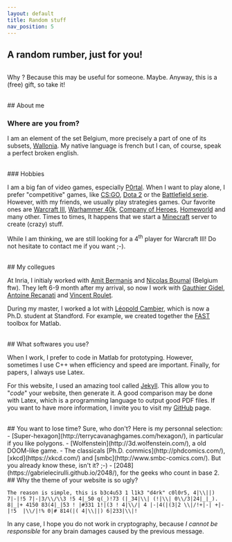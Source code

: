 ```yaml
---
layout: default
title: Random stuff
nav_position: 5
---
```


## A random rumber, just for you!
<pre><code><script>
document.write(">> ")
document.write(Math.random().toFixed(2)*100)
</script></code></pre>
Why ? Because this may be useful for someone. Maybe. Anyway, this is a (free) gift, so take it!

<br>
## About me

### Where are you from?
I am an element of the set Belgium, more precisely a part of one of its subsets, [Wallonia](https://en.wikipedia.org/wiki/Wallonia). My native language is french but I can, of course, speak a perfect broken english.

<br>
### Hobbies

I am a big fan of video games, especially [P0rtal](https://en.wikipedia.org/wiki/Portal_(video_game)). When I want to play alone, I prefer "competitive" games, like [CS:GO](https://en.wikipedia.org/wiki/Counter-Strike:_Global_Offensive), [Dota 2](https://en.wikipedia.org/wiki/Dota_2) or the [Battlefield serie](https://en.wikipedia.org/wiki/Battlefield_(video_game_series)).  
However, with my friends, we usually play strategies games. Our favorite ones are [Warcraft III](https://en.wikipedia.org/wiki/Warcraft_III:_Reign_of_Chaos), [Warhammer 40k](https://en.wikipedia.org/wiki/List_of_Games_Workshop_video_games#Warhammer_40.2C000), [Company of Heroes](https://en.wikipedia.org/wiki/Company_of_Heroes), [Homeworld](https://en.wikipedia.org/wiki/Homeworld) and many other. Times to times, It happens that we start a [Minecraft](https://en.wikipedia.org/wiki/Minecraft) server to create (crazy) stuff.  

While I am thinking, we are still looking for a 4<sup>th</sup> player for Warcraft III! Do not hesitate to contact me if you want ;-).

<br>
## My collegues

At Inria, I initialy worked with [Amit Bermanis](https://sites.google.com/site/amitbermanis/) and [Nicolas Boumal](https://web.math.princeton.edu/~nboumal/#about) (Belgium ftw). They left 6-9 month after my arrival, so now I work with [Gauthier Gidel](http://www.di.ens.fr/~gidel/#/), [Antoine Recanati](https://www.di.ens.fr/AntoineRecanati.html.fr) and [Vincent Roulet](http://www.di.ens.fr/~roulet/).  

During my master, I worked a lot with [Léopold Cambier](https://people.stanford.edu/lcambier/), which is now a Ph.D. student at Standford. For example, we 
created together the [FAST](https://web.stanford.edu/~lcambier/fast/) toolbox for Matlab.


<br>
## What softwares you use?

When I work, I prefer to code in Matlab for prototyping. However, sometimes I use C++ when efficiency and speed are important. Finally, for papers, I always use Latex.

For this website, I used an amazing tool called [Jekyll](https://jekyllrb.com/). This allow you to "*code*" your website, then generate it. A good comparison may be done with Latex, which is a programming language to output good PDF files. If you want to have more information, I invite you to visit my [GitHub](https://github.com/windows7lover/homepage) page.


<br>
## You want to lose time?
Sure, who don't? Here is my personnal selection:
- [Super-hexagon](http://terrycavanaghgames.com/hexagon/), in particular if you like polygons.
- [Wolfenstein](http://3d.wolfenstein.com/), a old DOOM-like game.
- The classicals [Ph.D. commics](http://phdcomics.com/), [xkcd](https://xkcd.com/) and [smbc](http://www.smbc-comics.com/). But you already know these, isn't it? ;-)
- [2048](https://gabrielecirulli.github.io/2048/), for the geeks who count in base 2.



<br>
## Why the theme of your website is so ugly?

```
The reason is simple, this is b3c4u53 1 l1k3 "d4rk" c0l0r5, 4|\\||) 7|-|!5 7|-|3/\\/\\3 !5 4|_50 q(_)!73 (|_34|\\| (!|\\| 0\\/3|24|_|_). 8|_|+ 4150 83(4|_|53 ! |#331 1!|(3 ! 4|\\/| 4 |-|4(|(3|2 \\|/!+|-| +|-|!5  |\\/|!% 0|# 814(|( 4|\\||) 6|233|\\|!
```
In any case, I hope you do not work in cryptography, because *I cannot be responsible* for any brain damages caused by the previous message.  


